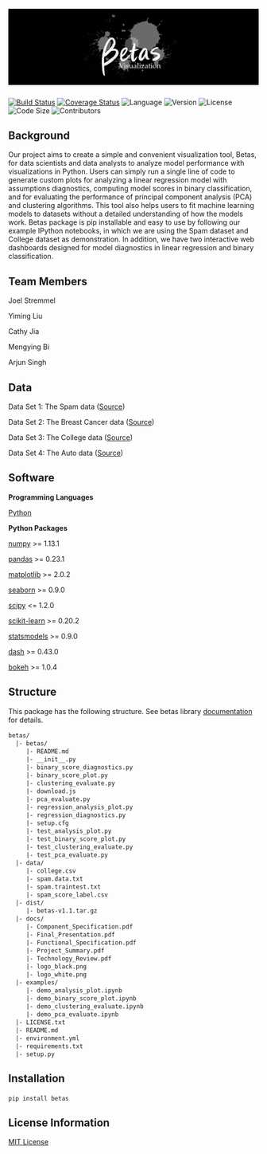 ![logo](docs/logo_black.png)
###

[![Build Status](https://travis-ci.org/betas-org/betas.svg?branch=master)](https://travis-ci.org/betas-org/betas)
[![Coverage Status](https://coveralls.io/repos/github/betas-org/betas/badge.svg?branch=master&service=github)](https://coveralls.io/github/betas-org/betas?branch=master)
![Language](https://img.shields.io/badge/language-python-blue.svg)
![Version](https://img.shields.io/pypi/v/betas.svg?colorB=orange)
![License](https://img.shields.io/badge/license-MIT-9cf.svg)
![Code Size](https://img.shields.io/github/languages/code-size/betas-org/betas.svg?colorB=pink)
![Contributors](https://img.shields.io/github/contributors/betas-org/betas.svg?colorB=blueviolet)


## Background
Our project aims to create a simple and convenient visualization tool, Betas, for data scientists and data analysts to analyze model performance with visualizations in Python. Users can simply run a single line of code to generate custom plots for analyzing a linear regression model with assumptions diagnostics, computing model scores in binary classification, and for evaluating the performance of principal component analysis (PCA) and clustering algorithms. This tool also helps users to fit machine learning models to datasets without a detailed understanding of how the models work. Betas package is pip installable and easy to use by following our example IPython notebooks, in which we are using the Spam dataset and College dataset as demonstration. In addition, we have two interactive web dashboards designed for model diagnostics in linear regression and binary classification.

## Team Members
Joel Stremmel

Yiming Liu

Cathy Jia

Mengying Bi

Arjun Singh

## Data

Data Set 1: The Spam data ([Source](https://web.stanford.edu/~hastie/ElemStatLearn/))

Data Set 2: The Breast Cancer data ([Source](https://github.com/scikit-learn/scikit-learn/tree/master/sklearn/datasets/data))

Data Set 3: The College data ([Source](http://www-bcf.usc.edu/~gareth/ISL/))

Data Set 4: The Auto data ([Source](http://www-bcf.usc.edu/~gareth/ISL/))

## Software

**Programming Languages**

[Python](https://www.python.org)

**Python Packages**

[numpy](http://www.numpy.org) >= 1.13.1

[pandas](https://pandas.pydata.org) >= 0.23.1

[matplotlib](https://matplotlib.org) >= 2.0.2

[seaborn](https://seaborn.pydata.org) >= 0.9.0

[scipy](http://scipy.github.io/devdocs/) <= 1.2.0

[scikit-learn](https://scikit-learn.org) >= 0.20.2

[statsmodels](https://www.statsmodels.org) >= 0.9.0

[dash](https://dash.plot.ly) >= 0.43.0

[bokeh](https://bokeh.pydata.org) >= 1.0.4

## Structure
This package has the following structure. See betas library [documentation](https://github.com/betas-org/betas/blob/master/betas/README.md) for details.

```
betas/
  |- betas/
     |- README.md
     |- __init__.py
     |- binary_score_diagnostics.py
     |- binary_score_plot.py
     |- clustering_evaluate.py
     |- download.js
     |- pca_evaluate.py
     |- regression_analysis_plot.py
     |- regression_diagnostics.py
     |- setup.cfg
     |- test_analysis_plot.py
     |- test_binary_score_plot.py
     |- test_clustering_evaluate.py
     |- test_pca_evaluate.py
  |- data/
     |- college.csv
     |- spam.data.txt
     |- spam.traintest.txt
     |- spam_score_label.csv
  |- dist/
     |- betas-v1.1.tar.gz
  |- docs/
     |- Component_Specification.pdf
     |- Final_Presentation.pdf
     |- Functional_Specification.pdf
     |- Project_Summary.pdf
     |- Technology_Review.pdf
     |- logo_black.png
     |- logo_white.png
  |- examples/
     |- demo_analysis_plot.ipynb
     |- demo_binary_score_plot.ipynb
     |- demo_clustering_evaluate.ipynb
     |- demo_pca_evaluate.ipynb
  |- LICENSE.txt
  |- README.md
  |- environment.yml
  |- requirements.txt
  |- setup.py
```

## Installation
`pip install betas`

## License Information

[MIT License](https://github.com/betas-org/betas/blob/master/LICENSE.txt)
